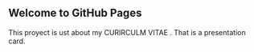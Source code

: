 ## Welcome to GitHub Pages

This proyect is ust about my CURIRCULM VITAE . That is a presentation card.
